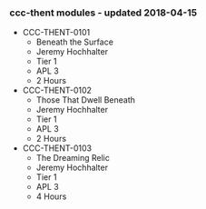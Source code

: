 ### ccc-thent modules - updated 2018-04-15
* CCC-THENT-0101
  * Beneath the Surface
  * Jeremy Hochhalter
  * Tier 1
  * APL 3
  * 2 Hours
* CCC-THENT-0102
  * Those That Dwell Beneath
  * Jeremy Hochhalter
  * Tier 1
  * APL 3
  * 2 Hours
* CCC-THENT-0103
  * The Dreaming Relic
  * Jeremy Hochhalter
  * Tier 1
  * APL 3
  * 4 Hours
